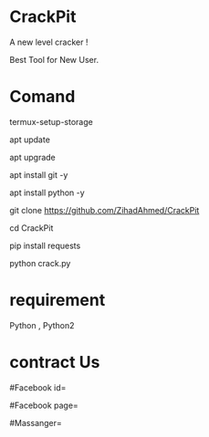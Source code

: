 # CrackPit
A new level cracker !

Best Tool for New User.



# Comand
termux-setup-storage

apt update 

apt upgrade

apt install git -y

apt install python -y

git clone https://github.com/ZihadAhmed/CrackPit

cd CrackPit

pip install requests

python crack.py


# requirement

Python ,
Python2 

# contract Us 

#Facebook id=

#Facebook page=

#Massanger=



